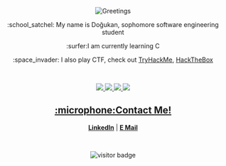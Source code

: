 

<p align="center"><img src="https://media.giphy.com/media/3ornk57KwDXf81rjWM/source.gif" alt="Greetings"></p>



<p align="center">:school_satchel: My name is Doğukan, sophomore software engineering student</p>
<p align="center">:surfer:I am currently learning C</p>
<p align="center">:space_invader: I also play CTF, check out <a href="https://www.tryhackme.com/p/dogukanteber">TryHackMe</a>, <a href="https://app.hackthebox.eu/profile/666597">HackTheBox</<a></p>

<br>

<p align="center">
  <img src="https://img.shields.io/badge/Code-C-informational?style=flat&logo=c%2B%2B&logoColor=white&color=6aa6f8" />
  <img src="https://img.shields.io/badge/Code-Python-informational?style=flat&logo=python&logoColor=white&color=6aa6f8" />
  <img src="https://img.shields.io/badge/OS-Linux-informational?style=flat&logo=linux&logoColor=white&color=6aa6f8" />
  <img src="https://img.shields.io/badge/Editor-Sublime_Text-informational?style=flat&logo=sublime-text&logoColor=white&color=6aa6f8" />
</p>


<h2 align="center">:microphone:Contact Me!</h2>
<p align="center">
  <strong><a href="https://www.linkedin.com/in/dogukanteber">LinkedIn</a></strong> |
  <strong><a href="mailto:dogukanteber1@hotmail.com">E Mail</a></strong>
</p>

<br>

<p  align="center">
  <img src="https://visitor-badge.glitch.me/badge?page_id=dogukanteber.dogukanteber" alt="visitor badge"/>
</p>

